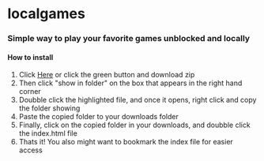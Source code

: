 # localgames
### Simple way to play your favorite games unblocked and locally





#### How to install

1. Click [Here](https://github.com/marchyeler/localgames/archive/refs/heads/master.zip) or click the green button and download zip
2. Then click "show in folder" on the box that appears in the right hand corner 
3. Doubble click the highlighted file, and once it opens, right click and copy the folder showing
4. Paste the copied folder to your downloads folder 
5. Finally, click on the copied folder in your downloads, and doubble click the index.html file
6. Thats it! You also might want to bookmark the index file for easier access
